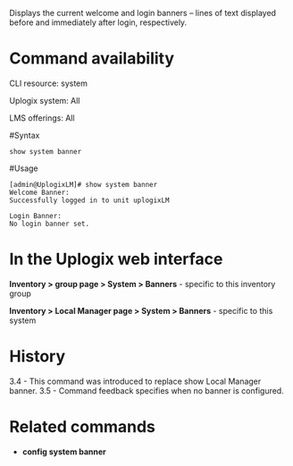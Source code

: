 <!-- 5.4 -->

Displays the current welcome and login banners – lines of text displayed before and immediately after login, respectively.

# Command availability 

CLI resource: system

Uplogix system: All

LMS offerings: All

#Syntax 

```
show system banner
```

#Usage 

```
[admin@UplogixLM]# show system banner
Welcome Banner:
Successfully logged in to unit uplogixLM

Login Banner:
No login banner set.
```

# In the Uplogix web interface

**Inventory > group page > System > Banners** - specific to this inventory group

**Inventory > Local Manager page > System > Banners** - specific to this system

# History 

3.4 - This command was introduced to replace show Local Manager banner.
3.5 - Command feedback specifies when no banner is configured.

# Related commands 

- **config system banner** 
